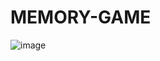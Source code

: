 # MEMORY-GAME
![image](https://github.com/user-attachments/assets/f66b7181-b494-436d-bb6a-a5381458c489)
